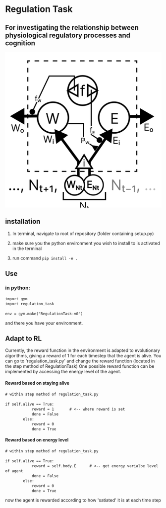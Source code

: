 # Regulation Task
For investigating the relationship between physiological regulatory processes and cognition
--
<img src="images/Flowchart.png">
 
## installation

1. In terminal, navigate to root of repository (folder containing setup.py)

2. make sure you the python environment you wish to install to is activated in the terminal 

3. run command
   ```pip install -e .```



## Use

### in python:

```
import gym
import regulation_task

env = gym.make("RegulationTask-v0")
```


and there you have your environment.


## Adapt to RL

Currently, the reward function in the environment is adapted to evolutionary algorithms, giving a reward of 1 for each timestep that the agent is alive.
You can go to 'regulation_task.py' and change the reward function (located in the step method of RegulationTask)
One possible reward function can be implemented by accessing the energy level of the agent.


#### Reward based on staying alive
```
# within step method of regulation_task.py

if self.alive == True:
            reward = 1       # <-- where reward is set
            done = False
        else:
            reward = 0
            done = True
```
#### Reward based on energy level
```
# within step method of regulation_task.py

if self.alive == True:
            reward = self.body.E      # <-- get energy varialbe level of agent
            done = False
        else:
            reward = 0
            done = True
```



now the agent is rewarded according to how 'satiated' it is at each time step

